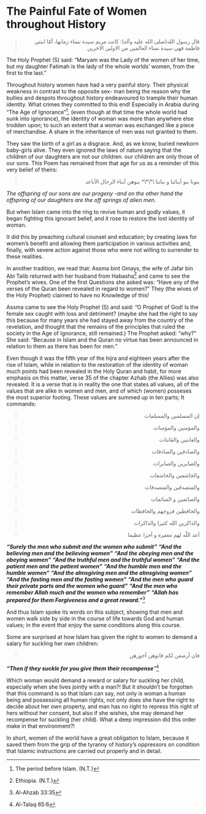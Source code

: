 The Painful Fate of Women throughout History
============================================

<blockquote dir="rtl">
  <p>
قال رسول الله(صلى الله عليه وآله): كانت مريم سيدة نساء زمانها، أمّا
ابنتي فاطمة فهي سيدة نساء العالمين من الاولين الاخرين
  </p>
</blockquote>

The Holy Prophet (S) said: “Maryam was the Lady of the women of her
time, but my daughter Fatimah is the lady of the whole worlds’ women,
from the first to the last.”

Throughout history women have had a very painful story. Their physical
weakness in contrast to the opposite sex- man being the reason why the
bullies and despots throughout history endeavoured to trample their
human identity. What crimes they committed to this end! Especially in
Arabia during “The Age of Ignorance”[^1], (even though at that time the
whole world had sunk into ignorance), the identity of woman was more
than anywhere else trodden upon; to such an extent that a woman was
exchanged like a piece of merchandise. A share in the inheritance of men
was not granted to them.

They saw the birth of a girl as a disgrace. And, as we know, buried
newborn baby-girls alive. They even ignored the laws of nature saying
that the children of our daughters are not our children. our children
are only those of our sons. This Poem has remained from that age for us
as a reminder of this very belief of theirs:

<blockquote dir="rtl">
  <p>
بنونا بنو أبنائنا و بناتنا \*\*\* بنوهن أبناء الرجال الأباعد
  </p>
</blockquote>

*The offspring of our sons are our progeny -and on the other hand the
offspring of our daughters are the off springs of alien men*.

But when Islam came into the ring to revive human and godly values, it
began fighting this ignorant belief, and it rose to restore the lost
identity of woman.

It did this by preaching cultural counsel and education; by creating
laws for women’s benefit and allowing them participation in various
activities and, finally, with severe action against those who were not
willing to surrender to these realities.

In another tradition, we read that:
Assma bint Omays, the wife of Jafar bin Abi Talib returned with her
husband from Habasha[^2] and came to see the Prophet’s wives. One of the
first Questions she asked was: “Have any of the verses of the Quran been
revealed in regard to women?” They (the wives of the Holy Prophet)
claimed to have no Knowledge of this!

Assma came to see the Holy Prophet (S) and said: “O Prophet of God! Is
the female sex caught with loss and detriment? (maybe she had the right
to say this because for many years she had stayed away from the country
of the revelation, and thought that the remains of the principles that
ruled the society in the Age of Ignorance, still remained.)
The Prophet asked: “why?”
She said: “Because in Islam and the Quran no virtue has been announced
in relation to them as there has been for men.”

Even though it was the fifth year of the hijra and eighteen years after
the rise of Islam, while in relation to the restoration of the identity
of woman much points had been revealed in the Holy Quran and habit, for
more emphasis on this matter, verse 35 of the chapter Azhab (the Allies)
was also revealed. It is a verse that is in reality the one that states
all values, all of the values that are alike in women and men, and of
which (women) posseses the most superior footing.
These values are summed up in ten parts;
It commands:

<blockquote dir="rtl">
  <p>
إن المسلمين والمسلمات
  </p>
</blockquote>

<blockquote dir="rtl">
  <p>
والمؤمنين والمؤمنات
  </p>
</blockquote>

<blockquote dir="rtl">
  <p>
والقانتين والقانتات
  </p>
</blockquote>

<blockquote dir="rtl">
  <p>
والصادقين والصادقات
  </p>
</blockquote>

<blockquote dir="rtl">
  <p>
والصابرين والصابرات
  </p>
</blockquote>

<blockquote dir="rtl">
  <p>
والخاشعين والخاشعات
  </p>
</blockquote>

<blockquote dir="rtl">
  <p>
والمتصدقين والمتصدقات
  </p>
</blockquote>

<blockquote dir="rtl">
  <p>
والصائمين و الصائمات
  </p>
</blockquote>

<blockquote dir="rtl">
  <p>
والحافظين فروجهم والحافظات
  </p>
</blockquote>

<blockquote dir="rtl">
  <p>
والذاكرين الله كثيرا والذاكرات
  </p>
</blockquote>

<blockquote dir="rtl">
  <p>
أعد اللّه لهم مغفرة و أجرا عظيما
  </p>
</blockquote>

***“Surely the men who submit and the women who submit”***
***“And the believing men and the believing women”***
***“And the obeying men and the obeying women”***
***“And the truthful men and the truthful women”***
***“And the patient men and the patient women”***
***“And the humble men and the humble women”***
***“And the almsgiving men and the almsgiving women”***
***“And the fasting men and the fasting women”***
***“And the men who guard their private parts and the women who
guard”***
***“And the men who remember Allah much and the women who remember”***
***“Allah has prepared for them Forgiveness and a great reward.”***[^3]

And thus Islam spoke its words on this subject, showing that men and
women walk side by side in the course of life towards God and human
values; in the event that enjoy the same conditions along this course.

Some are surprised at how Islam has given the right to women to demand a
salary for suckling her own children:

<blockquote dir="rtl">
  <p>
فان أرضعن لكم فاتوهن أجورهن
  </p>
</blockquote>

***“Then if they suckle for you give them their recompense**”*[^4]

Which woman would demand a reward or salary for suckling her child,
especially when she lives jointly with a man?!
But it shouldn’t be forgotten that this command is so that Islam can
say, not only is woman a human being and possessing all human rights,
not only does she have the right to decide about her own property, and
man has no right to repress this right of hers without her consent, but
also if she wishes, she may demand her recompense for suckling (her
child). What a deep impression did this order make in that environment?!

In short, women of the world have a great obligation to Islam, because
it saved them from the grip of the tyranny of history’s oppressors on
condition that Islamic instructions are carried out properly and in
detail.

[^1]: The period before Islam. (N.T.)

[^2]: Ethiopia. (N.T.)

[^3]: Al-Ahzab 33:35

[^4]: Al-Talaq 65:6


